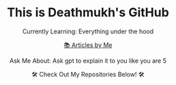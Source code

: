 <h1 align="center">This is Deathmukh's GitHub </h1>


<p align="center"> Currently Learning: Everything under the hood </p>

<p align="center">
  <a href="https://www.knowprogram.com/authors/ishani-deshmukh/">📚 Articles by Me</a>
</p>

<p align="center">Ask Me About: Ask gpt to explain it to you like you are 5</p>


<p align="center">🛠️ Check Out My Repositories Below! 🛠️</p>
